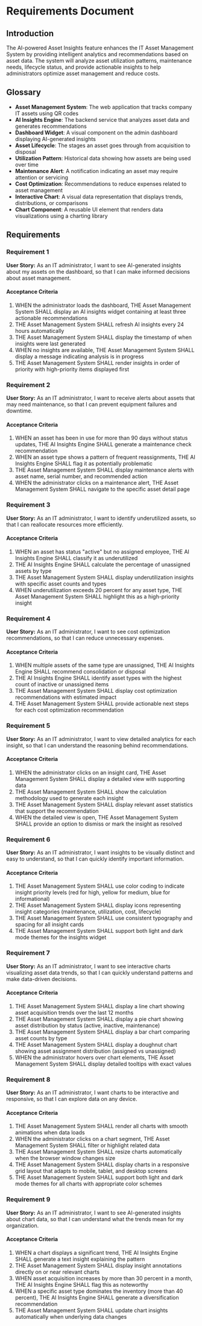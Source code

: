 # Requirements Document

## Introduction

The AI-powered Asset Insights feature enhances the IT Asset Management System by providing intelligent analytics and recommendations based on asset data. The system will analyze asset utilization patterns, maintenance needs, lifecycle status, and provide actionable insights to help administrators optimize asset management and reduce costs.

## Glossary

- **Asset Management System**: The web application that tracks company IT assets using QR codes
- **AI Insights Engine**: The backend service that analyzes asset data and generates recommendations
- **Dashboard Widget**: A visual component on the admin dashboard displaying AI-generated insights
- **Asset Lifecycle**: The stages an asset goes through from acquisition to disposal
- **Utilization Pattern**: Historical data showing how assets are being used over time
- **Maintenance Alert**: A notification indicating an asset may require attention or servicing
- **Cost Optimization**: Recommendations to reduce expenses related to asset management
- **Interactive Chart**: A visual data representation that displays trends, distributions, or comparisons
- **Chart Component**: A reusable UI element that renders data visualizations using a charting library

## Requirements

### Requirement 1

**User Story:** As an IT administrator, I want to see AI-generated insights about my assets on the dashboard, so that I can make informed decisions about asset management.

#### Acceptance Criteria

1. WHEN the administrator loads the dashboard, THE Asset Management System SHALL display an AI insights widget containing at least three actionable recommendations
2. THE Asset Management System SHALL refresh AI insights every 24 hours automatically
3. THE Asset Management System SHALL display the timestamp of when insights were last generated
4. WHEN no insights are available, THE Asset Management System SHALL display a message indicating analysis is in progress
5. THE Asset Management System SHALL render insights in order of priority with high-priority items displayed first

### Requirement 2

**User Story:** As an IT administrator, I want to receive alerts about assets that may need maintenance, so that I can prevent equipment failures and downtime.

#### Acceptance Criteria

1. WHEN an asset has been in use for more than 90 days without status updates, THE AI Insights Engine SHALL generate a maintenance check recommendation
2. WHEN an asset type shows a pattern of frequent reassignments, THE AI Insights Engine SHALL flag it as potentially problematic
3. THE Asset Management System SHALL display maintenance alerts with asset name, serial number, and recommended action
4. WHEN the administrator clicks on a maintenance alert, THE Asset Management System SHALL navigate to the specific asset detail page

### Requirement 3

**User Story:** As an IT administrator, I want to identify underutilized assets, so that I can reallocate resources more efficiently.

#### Acceptance Criteria

1. WHEN an asset has status "active" but no assigned employee, THE AI Insights Engine SHALL classify it as underutilized
2. THE AI Insights Engine SHALL calculate the percentage of unassigned assets by type
3. THE Asset Management System SHALL display underutilization insights with specific asset counts and types
4. WHEN underutilization exceeds 20 percent for any asset type, THE Asset Management System SHALL highlight this as a high-priority insight

### Requirement 4

**User Story:** As an IT administrator, I want to see cost optimization recommendations, so that I can reduce unnecessary expenses.

#### Acceptance Criteria

1. WHEN multiple assets of the same type are unassigned, THE AI Insights Engine SHALL recommend consolidation or disposal
2. THE AI Insights Engine SHALL identify asset types with the highest count of inactive or unassigned items
3. THE Asset Management System SHALL display cost optimization recommendations with estimated impact
4. THE Asset Management System SHALL provide actionable next steps for each cost optimization recommendation

### Requirement 5

**User Story:** As an IT administrator, I want to view detailed analytics for each insight, so that I can understand the reasoning behind recommendations.

#### Acceptance Criteria

1. WHEN the administrator clicks on an insight card, THE Asset Management System SHALL display a detailed view with supporting data
2. THE Asset Management System SHALL show the calculation methodology used to generate each insight
3. THE Asset Management System SHALL display relevant asset statistics that support the recommendation
4. WHEN the detailed view is open, THE Asset Management System SHALL provide an option to dismiss or mark the insight as resolved

### Requirement 6

**User Story:** As an IT administrator, I want insights to be visually distinct and easy to understand, so that I can quickly identify important information.

#### Acceptance Criteria

1. THE Asset Management System SHALL use color coding to indicate insight priority levels (red for high, yellow for medium, blue for informational)
2. THE Asset Management System SHALL display icons representing insight categories (maintenance, utilization, cost, lifecycle)
3. THE Asset Management System SHALL use consistent typography and spacing for all insight cards
4. THE Asset Management System SHALL support both light and dark mode themes for the insights widget

### Requirement 7

**User Story:** As an IT administrator, I want to see interactive charts visualizing asset data trends, so that I can quickly understand patterns and make data-driven decisions.

#### Acceptance Criteria

1. THE Asset Management System SHALL display a line chart showing asset acquisition trends over the last 12 months
2. THE Asset Management System SHALL display a pie chart showing asset distribution by status (active, inactive, maintenance)
3. THE Asset Management System SHALL display a bar chart comparing asset counts by type
4. THE Asset Management System SHALL display a doughnut chart showing asset assignment distribution (assigned vs unassigned)
5. WHEN the administrator hovers over chart elements, THE Asset Management System SHALL display detailed tooltips with exact values

### Requirement 8

**User Story:** As an IT administrator, I want charts to be interactive and responsive, so that I can explore data on any device.

#### Acceptance Criteria

1. THE Asset Management System SHALL render all charts with smooth animations when data loads
2. WHEN the administrator clicks on a chart segment, THE Asset Management System SHALL filter or highlight related data
3. THE Asset Management System SHALL resize charts automatically when the browser window changes size
4. THE Asset Management System SHALL display charts in a responsive grid layout that adapts to mobile, tablet, and desktop screens
5. THE Asset Management System SHALL support both light and dark mode themes for all charts with appropriate color schemes

### Requirement 9

**User Story:** As an IT administrator, I want to see AI-generated insights about chart data, so that I can understand what the trends mean for my organization.

#### Acceptance Criteria

1. WHEN a chart displays a significant trend, THE AI Insights Engine SHALL generate a text insight explaining the pattern
2. THE Asset Management System SHALL display insight annotations directly on or near relevant charts
3. WHEN asset acquisition increases by more than 30 percent in a month, THE AI Insights Engine SHALL flag this as noteworthy
4. WHEN a specific asset type dominates the inventory (more than 40 percent), THE AI Insights Engine SHALL generate a diversification recommendation
5. THE Asset Management System SHALL update chart insights automatically when underlying data changes
